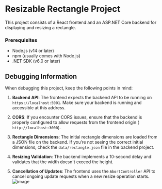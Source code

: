 # Resizable Rectangle Project

This project consists of a React frontend and an ASP.NET Core backend for displaying and resizing a rectangle.

### Prerequisites

- Node.js (v14 or later)
- npm (usually comes with Node.js)
- .NET SDK (v6.0 or later)

## Debugging Information

When debugging this project, keep the following points in mind:

1. **Backend API**: The frontend expects the backend API to be running on `https://localhost:5001`. Make sure your backend is running and accessible at this address.

2. **CORS**: If you encounter CORS issues, ensure that the backend is properly configured to allow requests from the frontend origin ( `http://localhost:3000`).

3. **Rectangle Dimensions**: The initial rectangle dimensions are loaded from a JSON file on the backend. If you're not seeing the correct initial dimensions, check the `data/rectangle.json` file in the backend project.

4. **Resizing Validation**: The backend implements a 10-second delay and validates that the width doesn't exceed the height.

5. **Cancellation of Updates**: The frontend uses the `AbortController` API to cancel ongoing update requests when a new resize operation starts.
![image](https://github.com/user-attachments/assets/06f9a980-8fb5-4d08-bab1-2466444851e3)
